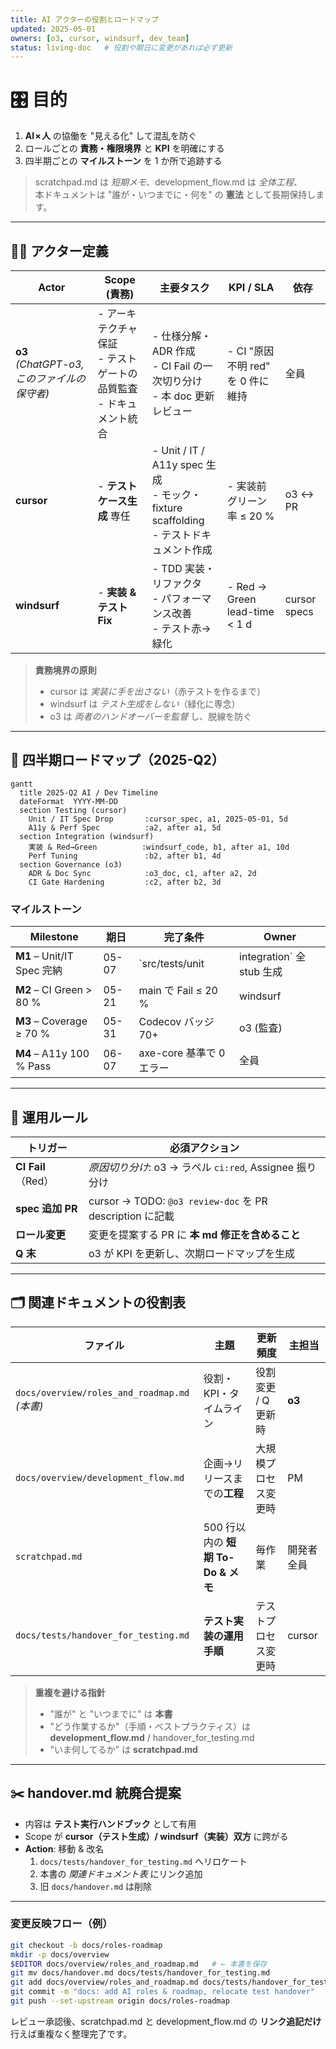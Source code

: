 ```yaml
---
title: AI アクターの役割とロードマップ
updated: 2025-05-01
owners: [o3, cursor, windsurf, dev_team]
status: living-doc   # 役割や期日に変更があれば必ず更新
---
```


# 🎛️ 目的

1. **AI × 人** の協働を "見える化" して混乱を防ぐ  
2. ロールごとの **責務・権限境界** と **KPI** を明確にする  
3. 四半期ごとの **マイルストーン** を 1 か所で追跡する  

> scratchpad.md は *短期メモ*、development_flow.md は *全体工程*、  
> 本ドキュメントは "誰が・いつまでに・何を" の **憲法** として長期保持します。

---

## 🧑‍💻 アクター定義

| Actor | Scope (責務) | 主要タスク | KPI / SLA | 依存 |
|-------|--------------|-----------|----------|------|
| **o3**<br>*(ChatGPT-o3, このファイルの保守者)* | - アーキテクチャ保証<br>- テストゲートの品質監査<br>- ドキュメント統合 | - 仕様分解・ADR 作成<br>- CI Fail の一次切り分け<br>- 本 doc 更新レビュー | - CI "原因不明 red" を 0 件に維持 | 全員 |
| **cursor** | - **テストケース生成** 専任 | - Unit / IT / A11y spec 生成<br>- モック・fixture scaffolding<br>- テストドキュメント作成 | - 実装前グリーン率 ≤ 20 % | o3 ↔ PR |
| **windsurf** | - **実装 & テスト Fix** | - TDD 実装・リファクタ<br>- パフォーマンス改善<br>- テスト赤→緑化 | - Red → Green lead-time < 1 d | cursor specs |

> **責務境界の原則**  
> - cursor は *実装に手を出さない*（赤テストを作るまで）  
> - windsurf は *テスト生成をしない*（緑化に専念）  
> - o3 は *両者のハンドオーバーを監督* し、脱線を防ぐ

---

## 📅 四半期ロードマップ（2025-Q2）

```mermaid
gantt
  title 2025-Q2 AI / Dev Timeline
  dateFormat  YYYY-MM-DD
  section Testing (cursor)
    Unit / IT Spec Drop       :cursor_spec, a1, 2025-05-01, 5d
    A11y & Perf Spec          :a2, after a1, 5d
  section Integration (windsurf)
    実装 & Red→Green          :windsurf_code, b1, after a1, 10d
    Perf Tuning               :b2, after b1, 4d
  section Governance (o3)
    ADR & Doc Sync            :o3_doc, c1, after a2, 2d
    CI Gate Hardening         :c2, after b2, 3d
```

### マイルストーン

| Milestone | 期日 | 完了条件 | Owner |
|-----------|------|---------|-------|
| **M1** – Unit/IT Spec 完納          | 05-07 | `src/tests/unit|integration` 全 stub 生成 | cursor |
| **M2** – CI Green > 80 %             | 05-21 | main で Fail ≤ 20 %                | windsurf |
| **M3** – Coverage ≥ 70 %            | 05-31 | Codecov バッジ 70+                 | o3 (監査) |
| **M4** – A11y 100 % Pass           | 06-07 | axe-core 基準で 0 エラー           | 全員 |

---

## 🔄 運用ルール

| トリガー | 必須アクション |
|----------|----------------|
| **CI Fail**（Red） | *原因切り分け*: o3 → ラベル `ci:red`, Assignee 振り分け |
| **spec 追加 PR**   | cursor → TODO: `@o3 review-doc` を PR description に記載 |
| **ロール変更**     | 変更を提案する PR に **本 md 修正を含めること** |
| **Q 末**           | o3 が KPI を更新し、次期ロードマップを生成 |

---

## 🗂️ 関連ドキュメントの役割表

| ファイル | 主題 | 更新頻度 | 主担当 |
|----------|------|---------|-------|
| `docs/overview/roles_and_roadmap.md` *(本書)* | 役割・KPI・タイムライン | 役割変更 / Q 更新時 | **o3** |
| `docs/overview/development_flow.md` | 企画→リリースまでの**工程** | 大規模プロセス変更時 | PM |
| `scratchpad.md` | 500 行以内の **短期 To-Do & メモ** | 毎作業 | 開発者全員 |
| `docs/tests/handover_for_testing.md` | **テスト実装の運用手順** | テストプロセス変更時 | cursor |

> **重複を避ける指針**  
> - "誰が" と "いつまでに" は **本書**  
> - "どう作業するか"（手順・ベストプラクティス）は **development_flow.md** / handover_for_testing.md  
> - "いま何してるか" は **scratchpad.md**

---

## ✂️ handover.md 統廃合提案

- 内容は **テスト実行ハンドブック** として有用  
- Scope が **cursor（テスト生成）/ windsurf（実装）双方** に跨がる  
- **Action**: 移動 & 改名  
  1. `docs/tests/handover_for_testing.md` へリロケート  
  2. 本書の *関連ドキュメント表* にリンク追加  
  3. 旧 `docs/handover.md` は削除

---

### 変更反映フロー（例）

```bash
git checkout -b docs/roles-roadmap
mkdir -p docs/overview
$EDITOR docs/overview/roles_and_roadmap.md   # ← 本書を保存
git mv docs/handover.md docs/tests/handover_for_testing.md
git add docs/overview/roles_and_roadmap.md docs/tests/handover_for_testing.md
git commit -m "docs: add AI roles & roadmap, relocate test handover"
git push --set-upstream origin docs/roles-roadmap
```

レビュー承認後、scratchpad.md と development_flow.md の **リンク追記だけ** 行えば重複なく整理完了です。
